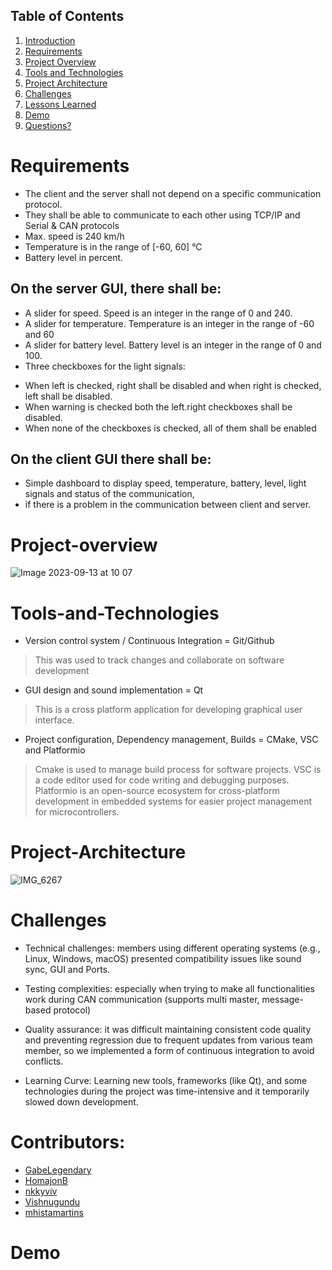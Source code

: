 ## Table of Contents
1. [Introduction](#introduction)
2. [Requirements](#Requirements)
3. [Project Overview](#project-overview)
4. [Tools and Technologies](#Tools-and-Technologies)
5. [Project Architecture](Project-Architecture)
6. [Challenges](#challenges)
7. [Lessons Learned](#lessons-learned)
8. [Demo](#demo)
9. [Questions?](#questions)


# Requirements

- The client and the server shall not depend on a specific communication protocol.
- They shall be able to communicate to each other using TCP/IP and Serial & CAN protocols
- Max. speed is 240 km/h
- Temperature is in the range of [-60, 60] °C
- Battery level in percent.
  
## On the server GUI, there shall be:
- A slider for speed. Speed is an integer in the range of 0 and 240.
- A slider for temperature. Temperature is an integer in the range of -60 and 60
- A slider for battery level. Battery level is an integer in the range of 0 and 100.
- Three checkboxes for the light signals: 
* When left is checked, right shall be disabled and when right is checked, left shall be disabled. 
* When warning is checked both the left.right checkboxes shall be disabled.
* When none of the checkboxes is checked, all of them shall be enabled
  
## On the client GUI there shall be:
- Simple dashboard to display speed, temperature, battery, level, light signals and status of the communication,
- if there is a problem in the communication between client and server.

  
# Project-overview

![Image 2023-09-13 at 10 07](https://github.com/mhistamartins/Dashboard_TeamProject/assets/113973388/91702a55-7b0b-4509-aa5a-b5cb8ef53c6f)


# Tools-and-Technologies

- Version control system / Continuous Integration = Git/Github
> This was used to track changes and collaborate on software development

- GUI design and sound implementation = Qt
> This is a cross platform application for developing graphical user interface.
  
- Project configuration, Dependency management, Builds = CMake, VSC and Platformio
> Cmake is used to manage build process for software projects.
> VSC is a code editor used for code writing and debugging purposes.
> Platformio is an open-source ecosystem for cross-platform development in embedded systems for easier project management for microcontrollers.


# Project-Architecture

![IMG_6267](https://github.com/mhistamartins/Dashboard_TeamProject/assets/113973388/546fc08e-04b4-4af1-ad21-03fd977704a9)


# Challenges

- Technical challenges: members using different operating systems (e.g., Linux, Windows, macOS) presented compatibility issues like sound sync, GUI and Ports.

- Testing complexities: especially when trying to make all functionalities work during CAN communication (supports multi master, message-based protocol)

- Quality assurance: it was difficult maintaining consistent code quality and preventing regression due to frequent updates from various team member, so we implemented a form of continuous integration to avoid conflicts.

- Learning Curve: Learning new tools, frameworks (like Qt), and some technologies during the project was time-intensive and it temporarily slowed down development.


# Contributors:

- [GabeLegendary](https://github.com/gabelegendary)
- [HomajonB](https://github.com/HomajonB)
- [nkkyviv](https://github.com/nkkyviv)
- [Vishnugundu](https://github.com/vishnugundu)
- [mhistamartins](https://github.com/mhistamartins)


# Demo



